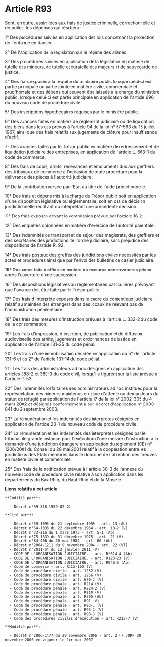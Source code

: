 # Article R93

Sont, en outre, assimilées aux frais de justice criminelle, correctionnelle et de police, les dépenses qui résultent :

1° Des procédures suivies en application des lois concernant la protection de l'enfance en danger.

2° De l'application de la législation sur le régime des aliénés.

3° Des procédures suivies en application de la législation en matière de tutelle des mineurs, de tutelle et curatelle des
majeurs et de sauvegarde de justice.

4° Des frais exposés à la requête du ministère public lorsque celui-ci est partie principale ou partie jointe en matière
civile, commerciale et prud'homale et des dépens qui peuvent être laissés à la charge du ministère public, lorsque celui-ci
est partie principale en application de l'article 696 du nouveau code de procédure civile.

5° Des inscriptions hypothécaires requises par le ministère public.

6° Des avances faites en matière de règlement judiciaire ou de liquidation des biens dans les cas prévus à l'article 94 de la
loi n° 67-563 du 13 juillet 1967, ainsi que des frais relatifs aux jugements de clôture pour insuffisance d'actif.

7° Des avances faites par le Trésor public en matière de redressement et de liquidation judiciaire des entreprises, en
application de l'article L. 663-1 du code de commerce.

8° Des frais de copie, droits, redevances et émoluments dus aux greffiers des tribunaux de commerce à l'occasion de toute
procédure pour la délivrance des pièces à l'autorité judiciaire.

9° De la contribution versée par l'Etat au titre de l'aide juridictionnelle.

10° Des frais et dépens mis à la charge du Trésor public soit en application d'une disposition législative ou réglementaire,
soit en cas de décision juridictionnelle rectifiant ou interprétant une précédente décision.

11° Des frais exposés devant la commission prévue par l'article 16-2.

12° Des enquêtes ordonnées en matière d'exercice de l'autorité parentale.

13° Des indemnités de transport et de séjour des magistrats, des greffiers et des secrétaires des juridictions de l'ordre
judiciaire, sans préjudice des dispositions de l'article R. 92.

14° Des frais postaux des greffes des juridictions civiles nécessités par les actes et procédures ainsi que par l'envoi des
bulletins de casier judiciaire.

15° Des actes faits d'office en matière de mesures conservatoires prises après l'ouverture d'une succession.

16° Des dispositions législatives ou réglementaires particulières prévoyant que l'avance doit être faite par le Trésor
public.

17° Des frais d'interprète exposés dans le cadre du contentieux judiciaire relatif au maintien des étrangers dans des locaux
ne relevant pas de l'administration pénitentiaire.

18° Des frais des mesures d'instruction prévues à l'article L. 332-2 du code de la consommation.

19° Les frais d'impression, d'insertion, de publication et de diffusion audiovisuelle des arrêts, jugements et ordonnances de
justice en application de l'article 131-35 du code pénal.

20° Les frais d'une immobilisation décidée en application du 5° de l'article 131-6 et du 2° de l'article 131-14 du code
pénal.

21° Les frais des administrateurs ad hoc désignés en application des articles 388-2 et 389-3 du code civil, lorsqu'ils
figurent sur la liste prévue à l'article R. 53.

22° Des indemnités forfaitaires des administrateurs ad hoc institués pour la représentation des mineurs maintenus en zone
d'attente ou demandeurs du statut de réfugié par application de l'article 17 de la loi n° 2002-305 du 4 mars 2002 et désignés
conformément à son décret d'application n° 2003-841 du 2 septembre 2003.

23° La rémunération et les indemnités des interprètes désignés en application de l'article 23-1 du nouveau code de procédure
civile.

24° La rémunération et les indemnités des interprètes désignés par le tribunal de grande instance pour l'exécution d'une
mesure d'instruction à la demande d'une juridiction étrangère en application du règlement (CE) n° 1206/2001 du Conseil du 28
mai 2001 relatif à la coopération entre les juridictions des Etats membres dans le domaine de l'obtention des preuves en
matière civile et commerciale.

25° Des frais de la notification prévue à l'article 30-3 de l'annexe du nouveau code de procédure civile relative à son
application dans les départements du Bas-Rhin, du Haut-Rhin et de la Moselle.

**Liens relatifs à cet article**

	**Codifié par**:

	  - Décret n°59-318 1959-02-23

	**Cité par**:

	  - Décret n°59-1095 du 21 septembre 1959 - art. 13 (Ab)
	  - Décret n°64-1333 du 22 décembre 1964 - art. 10-2 (V)
	  - Décret n°73-216 du 1 mars 1973 - art. 5-1 (Ab)
	  - Décret n°75-1339 du 31 décembre 1975 - art. 21 (V)
	  - Décret n°84-406 du 30 mai 1984 - art. 80 (Ab)
	  - Décret n°2004-1211 du 9 novembre 2004 - art. 22 (VT)
	  - Décret n°2011-54 du 13 janvier 2011 (V)
	  - CODE DE L'ORGANISATION JUDICIAIRE. - art. R*814-4 (Ab)
	  - CODE DE L'ORGANISATION JUDICIAIRE. - art. R123-23 (V)
	  - CODE DE L'ORGANISATION JUDICIAIRE. - art. R946-6 (Ab)
	  - Code de commerce - art. R123-165 (V)
	  - Code de procédure civile - art. 1252 (V)
	  - Code de procédure civile - art. 1256 (V)
	  - Code de procédure civile - art. 670-3 (V)
	  - Code de procédure pénale - art. R214 (V)
	  - Code de procédure pénale - art. R224-2 (V)
	  - Code de procédure pénale - art. R310 (V)
	  - Code de procédure pénale - art. R395 (Ab)
	  - Code de procédure pénale - art. R91 (V)
	  - Code de procédure pénale - art. R93-1 (V)
	  - Code de procédure pénale - art. R93-2 (V)
	  - Code de procédure pénale - art. R93-3 (V)
	  - Code des procédures civiles d'exécution - art. R213-7 (V)

	**Modifié par**:

	  - Décret n°2006-1477 du 29 novembre 2006 - art. 2 () JORF 30 novembre 2006 en vigueur le 1er mai 2007
